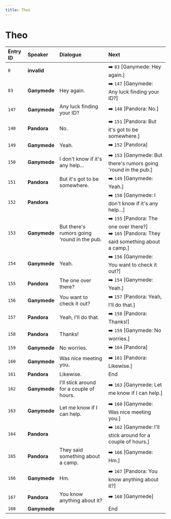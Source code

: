 ```yaml
---
title: Theo
---
```


# Theo


| Entry ID | Speaker | Dialogue | Next |
| :------- | :------ | :------- | :------------ |
| `0` | **invalid** |  | ➡️ `83` \[Ganymede: Hey again\.\] |
| `83` | **Ganymede** | Hey again\. | ➡️ `147` \[Ganymede: Any luck finding your ID?\] |
| `147` | **Ganymede** | Any luck finding your ID? | ➡️ `148` \[Pandora: No\.\] |
| `148` | **Pandora** | No\. | ➡️ `151` \[Pandora: But it's got to be somewhere\.\] |
| `149` | **Ganymede** | Yeah\. | ➡️ `152` \[Pandora\] |
| `150` | **Ganymede** | I don't know if it's any help\.\.\. | ➡️ `153` \[Ganymede: But there's rumors going 'round in the pub\.\] |
| `151` | **Pandora** | But it's got to be somewhere\. | ➡️ `149` \[Ganymede: Yeah\.\] |
| `152` | **Pandora** |  | ➡️ `150` \[Ganymede: I don't know if it's any help\.\.\.\] |
| `153` | **Ganymede** | But there's rumors going 'round in the pub\. | ➡️ `155` \[Pandora: The one over there?\]<br>➡️ `165` \[Pandora: They said something about a camp\.\] |
| `154` | **Ganymede** | Yeah\. | ➡️ `156` \[Ganymede: You want to check it out?\] |
| `155` | **Pandora** | The one over there? | ➡️ `154` \[Ganymede: Yeah\.\] |
| `156` | **Ganymede** | You want to check it out? | ➡️ `157` \[Pandora: Yeah, I'll do that\.\] |
| `157` | **Pandora** | Yeah, I'll do that\. | ➡️ `158` \[Pandora: Thanks\!\] |
| `158` | **Pandora** | Thanks\! | ➡️ `159` \[Ganymede: No worries\.\] |
| `159` | **Ganymede** | No worries\. | ➡️ `164` \[Pandora\] |
| `160` | **Ganymede** | Was nice meeting you\. | ➡️ `161` \[Pandora: Likewise\.\] |
| `161` | **Pandora** | Likewise\. | End |
| `162` | **Ganymede** | I'll stick around for a couple of hours\. | ➡️ `163` \[Ganymede: Let me know if I can help\.\] |
| `163` | **Ganymede** | Let me know if I can help\. | ➡️ `160` \[Ganymede: Was nice meeting you\.\] |
| `164` | **Pandora** |  | ➡️ `162` \[Ganymede: I'll stick around for a couple of hours\.\] |
| `165` | **Pandora** | They said something about a camp\. | ➡️ `166` \[Ganymede: Hm\.\] |
| `166` | **Ganymede** | Hm\. | ➡️ `167` \[Pandora: You know anything about it?\] |
| `167` | **Pandora** | You know anything about it? | ➡️ `168` \[Ganymede\] |
| `168` | **Ganymede** |  | End |
